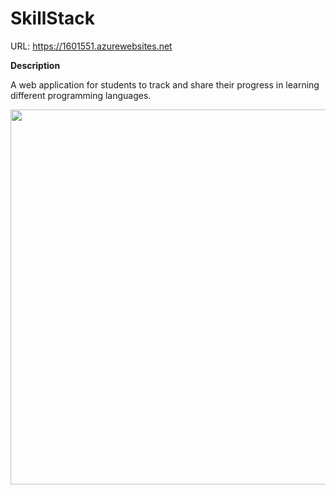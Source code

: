 # SkillStack

URL: <a>https://1601551.azurewebsites.net</a>

<strong>Description</strong>

A web application for students to track and share their progress in learning different programming languages.

<img src="https://github.com/matiasrantanen/siteDemo/images/image1" width="600">
